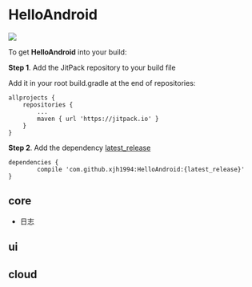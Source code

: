 # HelloAndroid

[![](https://jitpack.io/v/xjh1994/HelloAndroid.svg)](https://jitpack.io/#xjh1994/HelloAndroid)

To get **HelloAndroid** into your build:

**Step 1**. Add the JitPack repository to your build file

Add it in your root build.gradle at the end of repositories:

	allprojects {
		repositories {
			...
			maven { url 'https://jitpack.io' }
		}
	}
**Step 2**. Add the dependency  [latest_release](/xjh1994/HelloAndroid/releases)

	dependencies {
	        compile 'com.github.xjh1994:HelloAndroid:{latest_release}'
	}

## core
- 日志

## ui


## cloud